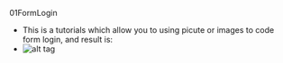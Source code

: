 01FormLogin
- This is a tutorials which allow you to using picute or images to code form login, and result is:
-  ![alt tag](https://github.com/danisluis5/GUI/blob/master/01FormLogin/Finish.png)


